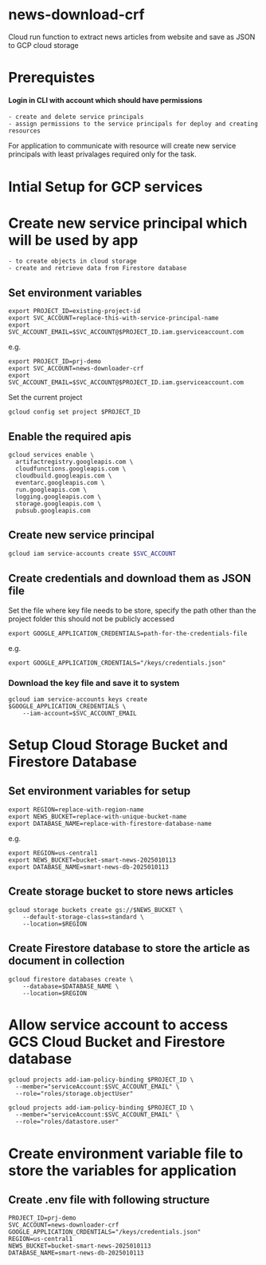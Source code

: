 # news-download-crf
Cloud run function to extract news articles from website and save as JSON to GCP cloud storage

# Prerequistes
#### Login in CLI with account which should have permissions
    - create and delete service principals
    - assign permissions to the service principals for deploy and creating resources

For application to communicate with resource will create new service principals with least privalages required only for the task.

# Intial Setup for GCP services

# Create new service principal which will be used by app
    - to create objects in cloud storage
    - create and retrieve data from Firestore database
  
## Set environment variables
```
export PROJECT_ID=existing-project-id
export SVC_ACCOUNT=replace-this-with-service-principal-name
export SVC_ACCOUNT_EMAIL=$SVC_ACCOUNT@$PROJECT_ID.iam.gserviceaccount.com
```

e.g.
```
export PROJECT_ID=prj-demo
export SVC_ACCOUNT=news-downloader-crf
export SVC_ACCOUNT_EMAIL=$SVC_ACCOUNT@$PROJECT_ID.iam.gserviceaccount.com
```

Set the current project
```
gcloud config set project $PROJECT_ID
```

## Enable the required apis

```
gcloud services enable \
  artifactregistry.googleapis.com \
  cloudfunctions.googleapis.com \
  cloudbuild.googleapis.com \
  eventarc.googleapis.com \
  run.googleapis.com \
  logging.googleapis.com \
  storage.googleapis.com \
  pubsub.googleapis.com 
```

## Create new service principal
```sh
gcloud iam service-accounts create $SVC_ACCOUNT
```

## Create credentials and download them as JSON file

Set the file where key file needs to be store, specify the path other than the project folder this should not be publicly accessed

```
export GOOGLE_APPLICATION_CREDENTIALS=path-for-the-credentials-file
```
e.g. 
```
export GOOGLE_APPLICATION_CRDENTIALS="/keys/credentials.json"
```

### Download the key file and save it to system
```
gcloud iam service-accounts keys create $GOOGLE_APPLICATION_CREDENTIALS \
    --iam-account=$SVC_ACCOUNT_EMAIL
```

# Setup Cloud Storage Bucket and Firestore Database

## Set environment variables for setup

```
export REGION=replace-with-region-name
export NEWS_BUCKET=replace-with-unique-bucket-name
export DATABASE_NAME=replace-with-firestore-database-name
```

e.g.
```
export REGION=us-central1
export NEWS_BUCKET=bucket-smart-news-2025010113
export DATABASE_NAME=smart-news-db-2025010113
```

## Create storage bucket to store news articles
```
gcloud storage buckets create gs://$NEWS_BUCKET \
    --default-storage-class=standard \
    --location=$REGION
```

## Create Firestore database to store the article as document in collection
```
gcloud firestore databases create \
    --database=$DATABASE_NAME \
    --location=$REGION
```

# Allow service account to access GCS Cloud Bucket and Firestore database
```
gcloud projects add-iam-policy-binding $PROJECT_ID \
  --member="serviceAccount:$SVC_ACCOUNT_EMAIL" \
  --role="roles/storage.objectUser"
```

```
gcloud projects add-iam-policy-binding $PROJECT_ID \
  --member="serviceAccount:$SVC_ACCOUNT_EMAIL" \
  --role="roles/datastore.user"
```

# Create environment variable file to store the variables for application

## Create .env file with following structure
```
PROJECT_ID=prj-demo
SVC_ACCOUNT=news-downloader-crf
GOOGLE_APPLICATION_CRDENTIALS="/keys/credentials.json"
REGION=us-central1
NEWS_BUCKET=bucket-smart-news-2025010113
DATABASE_NAME=smart-news-db-2025010113
```
